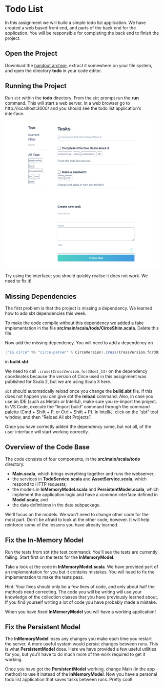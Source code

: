 # Todo List

In this assignment we will build a simple todo list application. We have created a web based front end, and parts of the back end for the application. You will be responsible for completing the back end to finish the project.

## Open the Project

Download the [handout archive](https://moocs.scala-lang.org/~dockermoocs/handouts/scala-3/todo.zip), extract it somewhere on your file system, and open the directory **todo** in your code editor.

## Running the Project

Run `sbt` within the **todo** directory. From the `sbt` prompt run the **run** command. This will start a web server. In a web browser go to http://localhost:3000/ and you should see the todo list application's interface.



![img](todo-ui.png)

Try using the interface; you should quickly realise it does not work. We need to fix it!

## Missing Dependencies

The first problem is that the project is missing a dependency. We learned how to add sbt dependencies this week.

To make the code compile without this dependency we added a fake implementation in the file **src/main/scala/todo/CirceShim.scala**. Delete this file.

Now add the missing dependency. You will need to add a dependency on

```scala
("io.circe" %% "circe-parser" % CirceVersion).cross(CrossVersion.for3Use2_13)
```

in **build.sbt**

We need to call ``.cross(CrossVersion.for3Use2_13)`` on the dependency coordinates because the version of Circe used in this assignment was published for Scala 2, but we are using Scala 3 here.

`sbt` should automatically reload once you change the **build.sbt** file. If this does not happen you can give sbt the **reload** command. Also, in case you use an IDE (such as Metals or IntelliJ), make sure you  re-import the project. In VS Code, execute the “Import build” command  through the command palette (Cmd + Shift + P, or Ctrl + Shift + P). In IntelliJ, click on the “sbt” tool window, and then “Reload All sbt Projects”.

Once you have correctly added the dependency some, but not all, of the user interface will start working correctly.

## Overview of the Code Base

The code consists of four components, in the **src/main/scala/todo** directory:

- **Main.scala**, which brings everything together and runs the webserver;
- the services in **TodoService.scala** and **AssetService.scala**, which respond to HTTP requests;
- the models in **InMemoryModel.scala** and **PersistentModel.scala**, which implement the application logic and have a common interface defined in **Model.scala**; and
- the data definitions in the data subpackage.

We'll focus on the models. We won't need to change other code for the most part. Don't be afraid to look at the other code, however. It will help reinforce some of the lessons you have already learned.

## Fix the In-Memory Model

Run the tests from sbt (the test command). You'll see the tests are currently failing. Start first on the tests for the **InMemoryModel**.

Take a look at the code in **InMemoryModel.scala**. We have provided part of an implementation for you but it contains mistakes. You will need to fix the implementation to make the tests pass.

Hint: Your fixes should only be a few lines of code, and only about half the methods need correcting. The code you will be writing will use your knowledge of the collection classes that you have previously learned about. If you find yourself writing a lot of code you have probably made a mistake.

When you have fixed **InMemoryModel** you will have a working application!

## Fix the Persistent Model

The **InMemoryModel** loses any changes you make each time you restart the server. A more useful system would persist changes between runs. This is what **PersistentModel** does. Here we have provided a few useful utilities for you, but you'll have to do much more of the work required to get it working.

Once you have got the **PersistentModel** working, change Main (in the app method) to use it instead of the **InMemoryModel**. Now you have a personal todo list application that saves tasks between runs. Pretty cool!